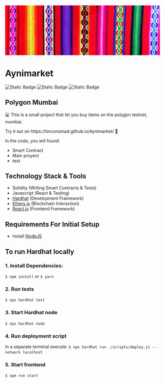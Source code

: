 ![](./public/Telar.jpg)


# Aynimarket
![Static Badge](https://img.shields.io/badge/-React-blue)
![Static Badge](https://img.shields.io/badge/-Solidity-gray)
![Static Badge](https://img.shields.io/badge/-HardHat-yellow)

## Polygon Mumbai 

💻 This is a small project that let you buy items on the polygon testnet, mumbai.

<p>Try it out on https://tinconomad.github.io/Aynimarket/ 🚀</p> 

<p>In the code, you will found:</p>

- Smart Contract
- Main proyect
- test

## Technology Stack & Tools

- Solidity (Writing Smart Contracts & Tests)
- Javascript (React & Testing)
- [Hardhat](https://hardhat.org/) (Development Framework)
- [Ethers.js](https://docs.ethers.io/v5/) (Blockchain Interaction)
- [React.js](https://reactjs.org/) (Frontend Framework)

## Requirements For Initial Setup
- Install [NodeJS](https://nodejs.org/en/)

## To run Hardhat locally

### 1. Install Dependencies:
`$ npm install` or `$ yarn`

### 2. Run tests
`$ npx hardhat test`

### 3. Start Hardhat node
`$ npx hardhat node`

### 4. Run deployment script
In a separate terminal execute:
`$ npx hardhat run ./scripts/deploy.js --network localhost`

### 5. Start frontend
`$ npm run start`
